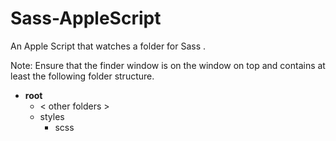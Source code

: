 Sass-AppleScript
================

An Apple Script that watches a folder for Sass .

Note: Ensure that the finder window is on the window on top and contains at least the following folder structure.

- **root**
	- < other folders >
	- styles
		- scss
